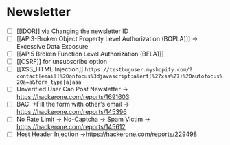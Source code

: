 # Newsletter

* [ ] \[\[IDOR]] via Changing the newsletter ID
* [ ] \[\[API3-Broken Object Property Level Authorization (BOPLA)]] -> Excessive Data Exposure
* [ ] \[\[API5 Broken Function Level Authorization (BFLA)]]
* [ ] \[\[CSRF]] for unsubscribe option
* [ ] \[\[XSS\_HTML Injection]] `https://testbuguser.myshopify.com/?contact[email]%20onfocus%3djavascript:alert(%27xss%27)%20autofocus%20a=a&form_type[a]aaa`
* [ ] Unverified User Can Post Newsletter -> https://hackerone.com/reports/1691603
* [ ] BAC ->Fill the form with other's email -> https://hackerone.com/reports/145396
* [ ] No Rate Limit -> No-Captcha -> Spam Victim -> https://hackerone.com/reports/145612
* [ ] Host Header Injection ->https://hackerone.com/reports/229498
